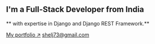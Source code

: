 ## I'm a Full-Stack Developer from India
** with expertise in Django and Django REST Framework.** 

[My portfolio ↗️](https://sheljin.netlify.app)
[shelj73@gmail.com](mailto:shelj73@gmail.com)
